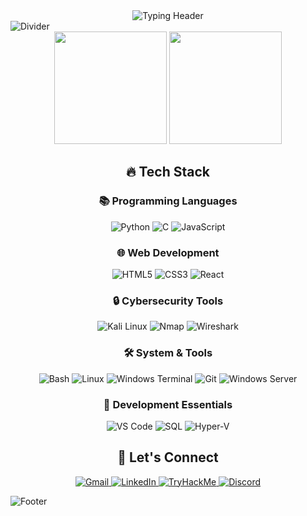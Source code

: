 <div align="center">
  <img src="https://readme-typing-svg.demolab.com?font=Hack&size=26&duration=4000&pause=1000&color=00F72E&center=true&vCenter=true&width=800&height=80&lines=Alex%20Andreu%20-%20Self-taught%20Programmer;SysAdmin%20%7C%20Security%20Specialist%20%7C%20OSS" alt="Typing Header">
</div>
</div>
<!-- Divider -->
<img src="https://user-images.githubusercontent.com/73097560/115834477-dbab4500-a447-11eb-908a-139a6edaec5c.gif" alt="Divider">

<!-- Stats Grid -->
<div align="center">
  <img height="180em" src="https://github-readme-stats.vercel.app/api?username=4leX-42&show_icons=true&theme=nightowl&include_all_commits=true&count_private=true"/>
  <img height="180em" src="https://github-readme-stats.vercel.app/api/top-langs/?username=4leX-42&layout=compact&langs_count=8&theme=nightowl"/>
</div>

<!-- Skills Section -->
<h2 align="center">🔥 Tech Stack</h2>
<div align="center">
  
  ### 📚 Programming Languages
  ![Python](https://img.shields.io/badge/Python-3776AB?style=for-the-badge&logo=python&logoColor=white)
  ![C](https://img.shields.io/badge/C-00599C?style=for-the-badge&logo=c&logoColor=white)
  ![JavaScript](https://img.shields.io/badge/JavaScript-F7DF1E?style=for-the-badge&logo=javascript&logoColor=black)

  ### 🌐 Web Development
  ![HTML5](https://img.shields.io/badge/HTML-E34F26?style=for-the-badge&logo=html5&logoColor=white)
  ![CSS3](https://img.shields.io/badge/CSS-1572B6?style=for-the-badge&logo=css3&logoColor=white)
  ![React](https://img.shields.io/badge/React-61DAFB?style=for-the-badge&logo=react&logoColor=black)

  ### 🔒 Cybersecurity Tools
  ![Kali Linux](https://img.shields.io/badge/Kali_Linux-557C94?style=for-the-badge&logo=kali-linux&logoColor=white)
  ![Nmap](https://img.shields.io/badge/Nmap-000000?style=for-the-badge&logo=nmap&logoColor=white)
  ![Wireshark](https://img.shields.io/badge/Wireshark-1679A1?style=for-the-badge&logo=wireshark&logoColor=white)

  ### 🛠️ System & Tools
  ![Bash](https://img.shields.io/badge/Bash-4EAA25?style=for-the-badge&logo=gnu-bash&logoColor=white)
  ![Linux](https://img.shields.io/badge/Linux-FCC624?style=for-the-badge&logo=linux&logoColor=black)
  ![Windows Terminal](https://img.shields.io/badge/CMD-000000?style=for-the-badge&logo=windows-terminal&logoColor=white)
  ![Git](https://img.shields.io/badge/Git-F05032?style=for-the-badge&logo=git&logoColor=white)
  ![Windows Server](https://img.shields.io/badge/Windows_Server-0078D4?style=for-the-badge&logo=windows&logoColor=white)

  ### 🧰 Development Essentials
  ![VS Code](https://img.shields.io/badge/VS_Code-007ACC?style=for-the-badge&logo=visual-studio-code&logoColor=white)
  ![SQL](https://img.shields.io/badge/SQL-4479A1?style=for-the-badge&logo=postgresql&logoColor=white)
  ![Hyper-V](https://img.shields.io/badge/Hyper_V-0078D4?style=for-the-badge&logo=hyperv&logoColor=white)
</div>

<!-- Connect Section -->
<h2 align="center">🤝 Let's Connect</h2>
<p align="center">
  <a href="mailto:alexandreu.adc@gmail.com">
    <img src="https://img.shields.io/badge/Gmail-D14836?style=for-the-badge&logo=gmail&logoColor=white" alt="Gmail">
  </a>
  <a href="https://www.linkedin.com/in/alex-andreu/">
    <img src="https://img.shields.io/badge/LinkedIn-0077B5?style=for-the-badge&logo=linkedin&logoColor=white" alt="LinkedIn">
  </a>
  <a href="https://tryhackme.com/r/p/4lex.42">
    <img src="https://img.shields.io/badge/TryHackMe-212C42?style=for-the-badge&logo=TryHackMe&logoColor=white" alt="TryHackMe">
</a>
  <a href="https://discordapp.com/users/4lex.42">
    <img src="https://img.shields.io/badge/Discord-5865F2?style=for-the-badge&logo=discord&logoColor=white" alt="Discord">
</a>
</p>

<!-- Footer -->
<img src="https://raw.githubusercontent.com/Trilokia/Trilokia/379277808c61ef204768a61bbc5d25bc7798ccf1/bottom_header.svg" alt="Footer">
